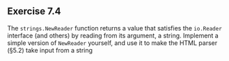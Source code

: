## Exercise 7.4
The `strings.NewReader` function returns a value that satisfies the `io.Reader`
interface (and others) by reading from its argument, a string. Implement a simple version of
`NewReader` yourself, and use it to make the HTML parser (§5.2) take input from a string